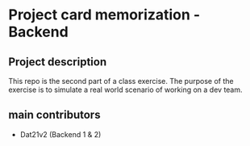 # Project card memorization - Backend

## Project description
This repo is the second part of a class exercise. 
The purpose of the exercise is to simulate a real world scenario of working on a dev team.

## main contributors
 - Dat21v2 (Backend 1 & 2)

